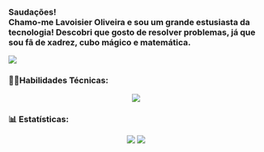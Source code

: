 <h3>Saudações!<br>Chamo-me Lavoisier Oliveira e sou um grande estusiasta da tecnologia! Descobri que gosto de resolver problemas, já que sou fã de xadrez, cubo mágico e matemática.</h3>

<div>
  <img src="https://readme-typing-svg.herokuapp.com?font=Fira+Code&weight=600&size=40&duration=1800&pause=800&vCenter=true&multiline=true&random=false&width=1200&height=160&lines=Ci%C3%AAncia+da+Computa%C3%A7%C3%A3o+|+CIn+-+UFPE+|+2/9;An%C3%A1lise+e+Desenvol.+de+Sistemas+|+FICR+|+4/5;T%C3%A9cnico+em+Eletr%C3%B4nica+|+IFPE+-+Campus+Recife" />
</div>
<h3>🤹‍♂️Habilidades Técnicas:</h3>
<div align="center">
  <img src="https://skillicons.dev/icons?i=git,c,cpp,html,css,js,py,java,github,flutter,anaconda,figma,vscode,obsidian" />
</div>

<h3>📊 Estatísticas:</h3>
<div align="center">
  <img src="https://github-readme-streak-stats.herokuapp.com/?user=Lavoisier-Oliveira&theme=react&hide_border=true" />
  <img src="https://github-readme-activity-graph.vercel.app/graph?username=Lavoisier-Oliveira&theme=react" />
</div>
